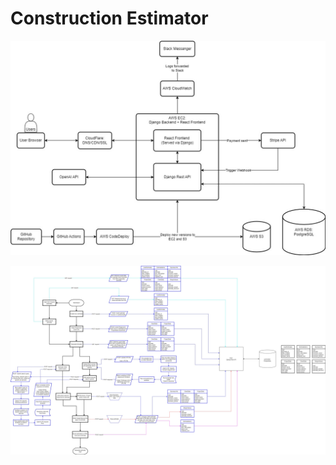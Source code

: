 # Construction Estimator

![System Design Diagram](SystemDesign.jpg)

![Diagram 2](User%20workflow%20diagram.jpg)
